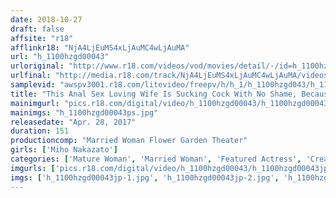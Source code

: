 ```yaml
---
date: 2018-10-27
draft: false
affsite: "r18"
afflinkr18: "NjA4LjEuMS4xLjAuMC4wLjAuMA"
url: "h_1100hzgd00043"
urloriginal: "http://www.r18.com/videos/vod/movies/detail/-/id=h_1100hzgd00043"
urlfinal: "http://media.r18.com/track/NjA4LjEuMS4xLjAuMC4wLjAuMA/videos/vod/movies/detail/-/id=h_1100hzgd00043"
samplevid: "awspv3001.r18.com/litevideo/freepv/h/h_1/h_1100hzgd043/h_1100hzgd043_dmb_w.mp4"
title: "This Anal Sex Loving Wife Is Sucking Cock With No Shame, Because She Doesn't Think Having Anal Sex Is Committing Infidelity Miho Nakazato"
mainimgurl: "pics.r18.com/digital/video/h_1100hzgd00043/h_1100hzgd00043ps.jpg"
mainimgs: "h_1100hzgd00043ps.jpg"
releasedate: "Apr. 28, 2017"
duration: 151
productioncomp: "Married Woman Flower Garden Theater"
girls: ['Miho Nakazato']
categories: ['Mature Woman', 'Married Woman', 'Featured Actress', 'Creampie', 'Sex Toys', 'Anal Sex', 'Hi-Def']
imgurls: ['pics.r18.com/digital/video/h_1100hzgd00043/h_1100hzgd00043jp-1.jpg', 'pics.r18.com/digital/video/h_1100hzgd00043/h_1100hzgd00043jp-2.jpg', 'pics.r18.com/digital/video/h_1100hzgd00043/h_1100hzgd00043jp-3.jpg', 'pics.r18.com/digital/video/h_1100hzgd00043/h_1100hzgd00043jp-4.jpg', 'pics.r18.com/digital/video/h_1100hzgd00043/h_1100hzgd00043jp-5.jpg', 'pics.r18.com/digital/video/h_1100hzgd00043/h_1100hzgd00043jp-6.jpg', 'pics.r18.com/digital/video/h_1100hzgd00043/h_1100hzgd00043jp-7.jpg', 'pics.r18.com/digital/video/h_1100hzgd00043/h_1100hzgd00043jp-8.jpg', 'pics.r18.com/digital/video/h_1100hzgd00043/h_1100hzgd00043jp-9.jpg', 'pics.r18.com/digital/video/h_1100hzgd00043/h_1100hzgd00043jp-10.jpg', 'pics.r18.com/digital/video/h_1100hzgd00043/h_1100hzgd00043jp-11.jpg', 'pics.r18.com/digital/video/h_1100hzgd00043/h_1100hzgd00043jp-12.jpg', 'pics.r18.com/digital/video/h_1100hzgd00043/h_1100hzgd00043jp-13.jpg', 'pics.r18.com/digital/video/h_1100hzgd00043/h_1100hzgd00043jp-14.jpg', 'pics.r18.com/digital/video/h_1100hzgd00043/h_1100hzgd00043jp-15.jpg', 'pics.r18.com/digital/video/h_1100hzgd00043/h_1100hzgd00043jp-16.jpg', 'pics.r18.com/digital/video/h_1100hzgd00043/h_1100hzgd00043jp-17.jpg', 'pics.r18.com/digital/video/h_1100hzgd00043/h_1100hzgd00043jp-18.jpg']
imgs: ['h_1100hzgd00043jp-1.jpg', 'h_1100hzgd00043jp-2.jpg', 'h_1100hzgd00043jp-3.jpg', 'h_1100hzgd00043jp-4.jpg', 'h_1100hzgd00043jp-5.jpg', 'h_1100hzgd00043jp-6.jpg', 'h_1100hzgd00043jp-7.jpg', 'h_1100hzgd00043jp-8.jpg', 'h_1100hzgd00043jp-9.jpg', 'h_1100hzgd00043jp-10.jpg', 'h_1100hzgd00043jp-11.jpg', 'h_1100hzgd00043jp-12.jpg', 'h_1100hzgd00043jp-13.jpg', 'h_1100hzgd00043jp-14.jpg', 'h_1100hzgd00043jp-15.jpg', 'h_1100hzgd00043jp-16.jpg', 'h_1100hzgd00043jp-17.jpg', 'h_1100hzgd00043jp-18.jpg']
---
```

